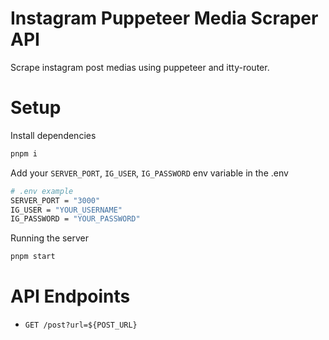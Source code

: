 # Instagram Puppeteer Media Scraper API
Scrape instagram post medias using puppeteer and itty-router.

# Setup

Install dependencies
```sh
pnpm i
```

Add your `SERVER_PORT`, `IG_USER`, `IG_PASSWORD` env variable in the .env
```sh
# .env example
SERVER_PORT = "3000"
IG_USER = "YOUR_USERNAME"
IG_PASSWORD = "YOUR_PASSWORD"
```

Running the server
```sh
pnpm start
```

# API Endpoints
- `GET /post?url=${POST_URL}`